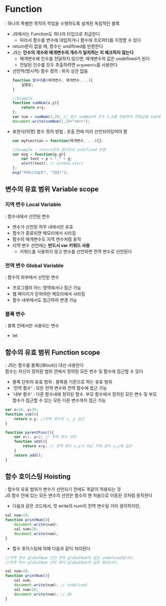 # Function
: 하나의 특별한 목적의 작업을 수행하도록 설계된 독립적인 블록

- JS에서는 Function도 하나의 타입으로 취급한다
    - 따라서 함수를 변수에 대입하거나 함수에 프로퍼티를 지정할 수 있다
- return문이 없을 때, 함수는 undifined를 반환한다
- JS는 **인수의 개수와 매개변수의 개수가 일치하는 지 체크하지 않는다**
    - 매개변수에 인수를 전달하지 않으면, 매개변수의 값은 undefined가 된다
    - 전달된 인수를 모두 추출하려면 `arguments`를 사용한다
- 선언적(명시적) 함수 정의 : 위치 상관 없음
    ``` javascript
    function 함수이름(매개변수, 매개변수,...){
        실행문;
    }

    //Example
    function sumNum(x,y){
        return x+y;
    };
    var sum = sumNum(1,2); // 함수 sumNum에 인수 1,2를 전달하여 반환값을 sum에 대입
    document.write(sumNum(1,2)+"<br>");
    ```
- 표현식(익명) 함수 정의 방법 : 호출 전에 미리 선언되어있어야 함
    ``` javascript
    var myFunction = function(매개변수, ...){};

    //Example : return문이 없으므로 undifined 반환
    var msg = function(p,g){
        var text = p + "," + g;
        alert(text); // window.alert
    };
    msg("자바스크립트", "안녕!");
    ```

## 변수의 유효 범위 Variable scope

### 지역 변수 Local Variable
: 함수내에서 선언된 변수

- 변수가 선언된 하무 내에서만 유효
- 함수가 종료되면 메모리에서 사라짐
- 함수의 매개변수도 지역 변수처럼 동작
- 지역 변수 선언에는 **반드시 var 키워드 사용** 
    - 키워드를 사용하지 않고 변수를 선언하면 전역 변수로 선언된다

### 전역 변수 Global Variable
: 함수의 외부에서 선언된 변수

- 프로그램의 어느 영역에서나 접근 가능
- 웹 페이지가 닫혀야만 메모리에서 사라짐
- 함수 내부에서도 접근하여 변경 가능

### 블록 변수
: 블록 안에서만 사용되는 변수
- let

## 함수의 유효 범위 Function scope
: JS는 함수를 블록({Block}) 대신 사용한다
<br> 함수는 자신이 정의된 범위 안에서 정의된 모든 변수 및 함수에 접근할 수 있다

- 블록 단위의 유효 범위 : 블록을 기준으로 하는 유효 범위
- '전역 함수' : 모든 전역 변수와 전역 함수에 접근 가능
- '내부 함수' : 다른 함수내에 정의된 함수. 부모 함수에서 정의된 모든 변수 및 부모 함수가 접근할 수 있는 모든 다른 변수까지 접근 가능
``` javascript
var x=10, y=20;
function sub(){
    return x-y; //전역 변수인 x, y 접근
}

function parentFunc(){
    var x=1, y=2; // 지역 변수 선언
    function add(){
        return x+y; // 전역 변수 x,y가 아닌 지역 변수 x,y에 접근
    }
    return add();
}
```

## 함수 호이스팅 Hoisting
: 함수의 유효 범위가 변수가 선언되기 전에도 똑같이 적용되는 것
<br>JS 함수 안에 있는 모든 변수의 선언은 함수의 맨 처음으로 이동된 것처럼 동작한다

- 다음과 같은 코드에서, 첫 write의 num이 전역 변수일 거라 생각하지만,
``` javascript
val num=10;
function printNum(){
    document.write(num);
    val num=20;
    document.write(num);
}
```
- 함수 호이스팅에 의해 다음과 같이 처리된다
``` javascript
//지역 변수 globalNum 선언 전의 globalNum의 값은 undefined입니다.
//지역 변수 globalNum 선언 후의 globalNum의 값은 20입니다.

val num=10;
function printNum(){
    val num;
    document.write(num); // undefined
    val num=20;
    document.write(num); // 20
}
```